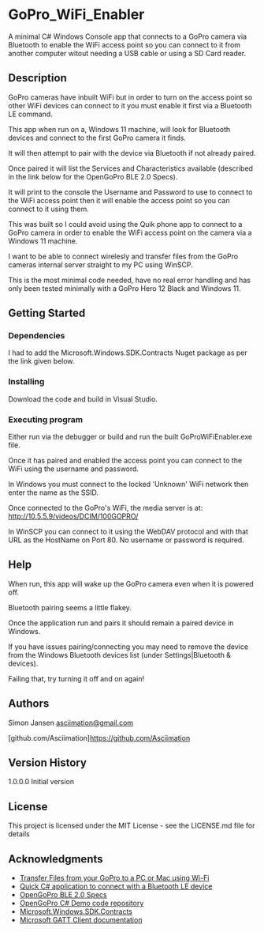 
# GoPro_WiFi_Enabler

A minimal C# Windows Console app that connects to a GoPro camera via Bluetooth to enable the WiFi access point so you can connect to it from another computer witout needing a USB cable or using a SD Card reader.

## Description

GoPro cameras have inbuilt WiFi but in order to turn on the access point so other WiFi devices can connect to it you must enable it first via a Bluetooth LE command.

This app when run on a, Windows 11 machine, will look for Bluetooth devices and connect to the first GoPro camera it finds.

It will then attempt to pair with the device via Bluetooth if not already paired.

Once paired it will list the Services and Characteristics available (described in the link below for the OpenGoPro BLE 2.0 Specs).

It will print to the console the Username and Password to use to connect to the WiFi access point then it will enable the access point so you can connect to it using them.

This was built so I could avoid using the Quik phone app to connect to a GoPro camera in order to enable the WiFi access point on the camera via a Windows 11 machine.

I want to be able to connect wirelesly and transfer files from the GoPro cameras internal server straight to my PC using WinSCP. 

This is the most minimal code needed, have no real error handling and has only been tested minimally with a GoPro Hero 12 Black and Windows 11.

## Getting Started

### Dependencies

I had to add the Microsoft.Windows.SDK.Contracts Nuget package as per the link given below.

### Installing

Download the code and build in Visual Studio.

### Executing program

Either run via the debugger or build and run the built GoProWiFiEnabler.exe file.

Once it has paired and enabled the access point you can connect to the WiFi using the username and password.

In Windows you must connect to the locked 'Unknown' WiFi network then enter the name as the SSID.

Once connected to the GoPro's WiFi, the media server is at: http://10.5.5.9/videos/DCIM/100GOPRO/

In WinSCP you can connect to it using the WebDAV protocol and with that URL as the HostName on Port 80.
No username or password is required.

## Help

When run, this app will wake up the GoPro camera even when it is powered off.

Bluetooth pairing seems a little flakey.

Once the application run and pairs it should remain a paired device in Windows.

If you have issues pairing/connecting you may need to remove the device from the Windows Bluetooth devices list (under Settings|Bluetooth & devices).

Failing that, try turning it off and on again!

## Authors

Simon Jansen
asciimation@gmail.com

[github.com/Asciimation]https://github.com/Asciimation

## Version History

1.0.0.0 Initial version

## License

This project is licensed under the MIT License - see the LICENSE.md file for details

## Acknowledgments

* [Transfer Files from your GoPro to a PC or Mac using Wi-Fi](https://www.youtube.com/watch?v=5iLR-acPPvA)
* [Quick C# application to connect with a Bluetooth LE device](https://www.youtube.com/watch?v=CozmqN_iwNs)
* [OpenGoPro BLE 2.0 Specs](https://gopro.github.io/OpenGoPro/ble_2_0)
* [OpenGoPro C# Demo code repository](https://github.com/gopro/OpenGoPro/tree/main/demos/csharp/GoProCSharpSample)
* [Microsoft.Windows.SDK.Contracts](https://github.com/dotnet/windows-desktop/blob/main/docs/win10apis/README.md)
* [Microsoft GATT Client documentation](https://learn.microsoft.com/en-us/windows/uwp/devices-sensors/gatt-client)
